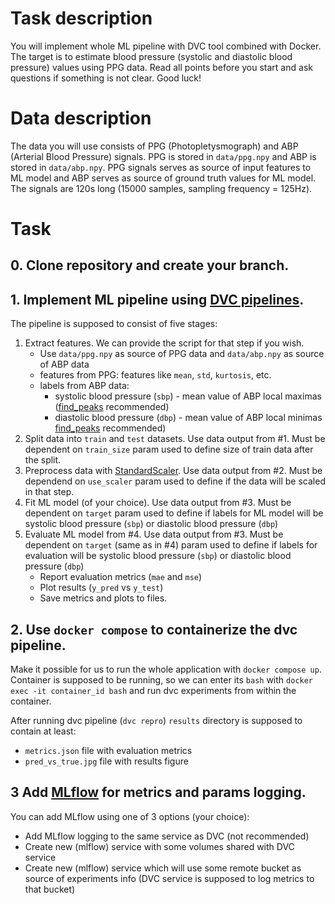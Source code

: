 # Task description

You will implement whole ML pipeline with DVC tool combined with Docker. The target is to estimate blood pressure (systolic and diastolic blood pressure) values using PPG data. Read all points before you start and ask questions if something is not clear. Good luck!

# Data description

The data you will use consists of PPG (Photopletysmograph) and ABP (Arterial Blood Pressure) signals. PPG is stored in `data/ppg.npy` and ABP is stored in `data/abp.npy`. PPG signals serves as source of input features to ML model and ABP serves as source of ground truth values for ML model. The signals are 120s long (15000 samples, sampling frequency = 125Hz).

# Task

## 0. Clone repository and create your branch.

## 1. Implement ML pipeline using [DVC pipelines](https://dvc.org/doc/start/data-management/pipelines).

The pipeline is supposed to consist of five stages:

1. Extract features. We can provide the script for that step if you wish. 
    * Use `data/ppg.npy` as source of PPG data and `data/abp.npy` as source of ABP data
    * features from PPG: features like `mean`, `std`, `kurtosis`, etc.
    * labels from ABP data: 
        * systolic blood pressure (`sbp`) - mean value of ABP local maximas ([find_peaks](https://docs.scipy.org/doc/scipy/reference/generated/scipy.signal.find_peaks.html) recommended)
        * diastolic blood pressure (`dbp`) - mean value of ABP local minimas [find_peaks](https://docs.scipy.org/doc/scipy/reference/generated/scipy.signal.find_peaks.html) recommended)
2. Split data into `train` and `test` datasets. Use data output from #1. Must be dependent on `train_size` param used to define size of train data after the split.
3. Preprocess data with [StandardScaler](https://scikit-learn.org/stable/modules/generated/sklearn.preprocessing.StandardScaler.html). Use data output from #2. Must be dependend on `use_scaler` param used to define if the data will be scaled in that step.
4. Fit ML model (of your choice). Use data output from #3. Must be dependent on `target` param used to define if labels for ML model will be systolic blood pressure (`sbp`) or diastolic blood pressure (`dbp`) 
5. Evaluate ML model from #4. Use data output from #3. Must be dependent on `target` (same as in #4) param used to define if labels for evaluation will be systolic blood pressure (`sbp`) or diastolic blood pressure (`dbp`) 
    * Report evaluation metrics (`mae` and `mse`)
    * Plot results (`y_pred` vs `y_test`)
    * Save metrics and plots to files.
    
## 2. Use `docker compose` to containerize the dvc pipeline.

Make it possible for us to run the whole application with `docker compose up`. Container is supposed to be running, so we can enter its `bash` with `docker exec -it container_id bash` and run dvc experiments from within the container. 

After running dvc pipeline (`dvc repro`) `results` directory is supposed to contain at least:
* `metrics.json` file with evaluation metrics
* `pred_vs_true.jpg` file with results figure

## 3 Add [MLflow](https://www.mlflow.org/docs/latest/python_api/mlflow.html) for metrics and params logging. 

You can add MLflow using one of 3 options (your choice):
* Add MLflow logging to the same service as DVC (not recommended)
* Create new (mlflow) service with some volumes shared with DVC service
* Create new (mlflow) service which will use some remote bucket as source of experiments info (DVC service is supposed to log metrics to that bucket) 
